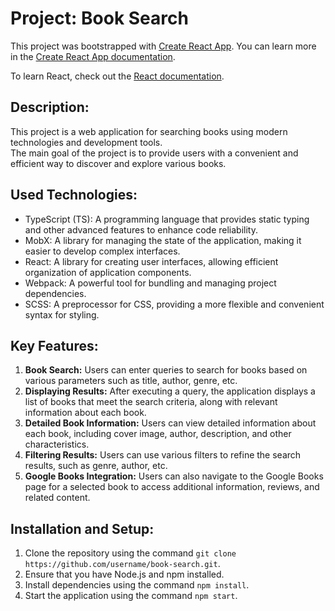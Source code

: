 # Project: Book Search

This project was bootstrapped with [Create React App](https://github.com/facebook/create-react-app).
You can learn more in the [Create React App documentation](https://facebook.github.io/create-react-app/docs/getting-started).

To learn React, check out the [React documentation](https://reactjs.org/).

## Description:

This project is a web application for searching books using modern technologies and development tools.\
The main goal of the project is to provide users with a convenient and efficient way to discover and explore various books.

## Used Technologies:
- TypeScript (TS): A programming language that provides static typing and other advanced features to enhance code reliability.
- MobX: A library for managing the state of the application, making it easier to develop complex interfaces.
- React: A library for creating user interfaces, allowing efficient organization of application components.
- Webpack: A powerful tool for bundling and managing project dependencies.
- SCSS: A preprocessor for CSS, providing a more flexible and convenient syntax for styling.

## Key Features:

1. **Book Search:** Users can enter queries to search for books based on various parameters such as title, author, genre, etc.
2. **Displaying Results:** After executing a query, the application displays a list of books that meet the search criteria, along with relevant information about each book.
3. **Detailed Book Information:** Users can view detailed information about each book, including cover image, author, description, and other characteristics.
4. **Filtering Results:** Users can use various filters to refine the search results, such as genre, author,  etc.
5. **Google Books Integration:** Users can also navigate to the Google Books page for a selected book to access additional information, reviews, and related content.

## Installation and Setup:

1. Clone the repository using the command `git clone https://github.com/username/book-search.git`.
2. Ensure that you have Node.js and npm installed.
3. Install dependencies using the command `npm install`.
4. Start the application using the command `npm start`.
